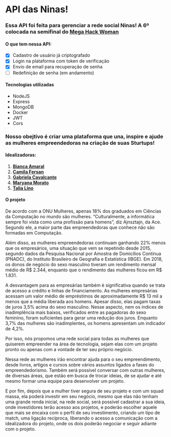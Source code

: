 # API das Ninas!

### Essa API foi feita para gerenciar a rede social Ninas! A 6º colocada na semifinal do [Mega Hack Woman](https://www.megahackwomen.com.br/resultado/)

 #### O que tem nessa API:
 - [x] Cadastro de usuário já criptografado
 - [x] Login na plataforma com token de  verificação
 - [x] Envio de email para recuperação de senha
 - [ ] Redefinição de senha (em andamento)
 
 #### Tecnologias utilizadas
 - NodeJS
 - Express
 - MongoDB
 - Docker
 - JWT
 - Cors
 
### Nosso obejtivo é criar uma plataforma que una, inspire e ajude as mulheres empreendedoras na criação de suas Sturtups!

#### Idealizadoras:
 1. **[Bianca Amaral](https://www.linkedin.com/in/bia-amaral/)**
 2. **[Camila Fersan](https://www.linkedin.com/in/camila-fernanda-santos/)**
 3. **[Gabriela Cavalcante](https://www.linkedin.com/in/gabrielaacavalcante/)**
 4. **[Maryana Morato](https://www.linkedin.com/in/maryanamorato/)** 
 5. **[Talia Lino](https://www.linkedin.com/in/talia-lino-de-oliveira/)** 
 
#### O projeto

De acordo com a ONU Mulheres, apenas 18% dos graduados em Ciências da Computação no mundo são mulheres. “Culturalmente, a informática sempre foi vista como uma profissão para homens”, diz Ajnsztajn, da Ace. Segundo ele, a maior parte das empreendedoras que conhece não são formadas em Computação.

Além disso, as mulheres empreendedoras continuam ganhando 22% menos que os empresários, uma situação que vem se repetindo desde 2015, segundo dados da Pesquisa Nacional por Amostra de Domicílios Contínua (PNADC), do Instituto Brasileiro de Geografia e Estatística (IBGE). Em 2018, os donos de negócio do sexo masculino tiveram um rendimento mensal médio de R$ 2.344, enquanto que o rendimento das mulheres ficou em R$ 1.831.

A desvantagem para as empresárias também é significativa quando se trata de acesso a crédito e linhas de financiamento. As mulheres empresárias acessam um valor médio de empréstimos de aproximadamente R$ 13 mil a menos que a média liberada aos homens. Apesar disso, elas pagam taxas de juros 3,5% acima do sexo masculino. Nesse aspecto, nem os índices de inadimplência mais baixos, verificados entre as pagadoras do sexo feminino, foram suficientes para gerar uma redução dos juros. Enquanto 3,7% das mulheres são inadimplentes, os homens apresentam um indicador de 4,2%.

Por isso, nós propomos uma rede social para todas as mulheres que quiserem empreender na área de tecnologia, sejam elas com um projeto pronto ou apenas com a vontade de ter seu próprio negócio.

Nessa rede as mulheres irão encontrar ajuda para o seu empreendimento, desde livros, artigos e cursos sobre vários assuntos ligados a fases do empreendedorismo. Também será possível conversar com outras mulheres, de diversas áreas, que estão em busca de trocar ideias, de se ajudar e até mesmo formar uma equipe para desenvolver um projeto.

E por fim, depois que a mulher tiver segura de seu projeto e com um squad massa, ela poderá investir em seu negócio, mesmo que elas não tenham uma grande renda inicial, na rede social, será possível cadastrar a sua ideia, onde investidores terão acesso aos projetos, e poderão escolher aquele que mais se encaixa com o perfil de seu investimento, criando um tipo de match, uma ligação recíproca, liberando o acesso a comunicação com a idealizadora do projeto, onde os dois poderão negociar e seguir adiante com o projeto.
 



